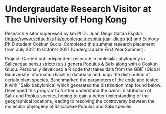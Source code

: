 # Undergraudate Research Visitor at The University of Hong Kong


Research Visitor supervised by lab PI Dr. Juan Diego Gaitan Espitia [https://www.scifac.hku.hk/people/gaitnespitia-juan-diego-jd] and Ecology Ph.D student Coskun Guclu. Completed this summer research placement from July 2021 to October 2021 (Undergraduate First Year Summer).

Project: Carried out independent research in molecular phylogeny in Salicaceae sensu stricto (s.s.) genera Populus & Salix along with a Coskun Glucu. Personally developed a R code that takes data from the GBIF (Global Biodiversity Information Facility) database and maps the distribution of certain plant species. Benchmarked the parameters of the code and tested it with "Salix babylonica" which generated the distribution map found below. Developed this program to further understand the overall distribution of Salix and Poplus species, hoping to gain a better understanding of the geographical locations, leading to resolving the controversy between the molecular phylogeny of Salicaceae Populus and Salix species. 
